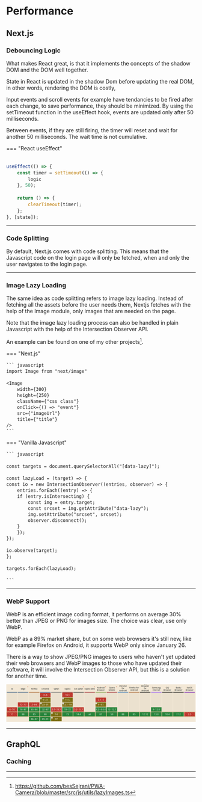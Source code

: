 # Performance

## Next.js

### Debouncing Logic

What makes React great, is that it implements the concepts of the shadow DOM and the DOM well together.

State in React is updated in the shadow Dom before updating the real DOM, in other words, rendering the DOM is costly,

Input events and scroll events for example have tendancies to be fired after each change, to save performance, they should be minimized. By using the setTimeout function in the useEffect hook, events are updated only after 50 milliseconds.

Between events, if they are still firing, the timer will reset and wait for another 50 milliseconds. The wait time is not cumulative.

=== "React useEffect"

```Javascript

useEffect(() => {
    const timer = setTimeout(() => {
        logic
    }, 50);

    return () => {
        clearTimeout(timer);
    };
}, [state]);

```

<hr/>

### Code Splitting

By default, Next.js comes with code splitting. This means that the Javascript code on the login page will only be fetched, when and only the user navigates to the login page.

<hr/>

### Image Lazy Loading

The same idea as code splitting refers to image lazy loading. Instead of fetching all the assets before the user needs them, Nextjs fetches with the help of the Image module, only images that are needed on the page.

Note that the image lazy loading process can also be handled in plain Javascript with the help of the Intersection Observer API.

An example can be found on one of my other projects[^1].

[^1]: https://github.com/besSejrani/PWA-Camera/blob/master/src/js/utils/lazyImages.ts

=== "Next.js"

    ``` javascript
    import Image from "next/image"

    <Image
        width={300}
        height={250}
        className={"css class"}
        onClick={() => "event"}
        src={"imageUrl"}
        title={"title"}
    />
    ```

=== "Vanilla Javascript"

    ``` javascript

    const targets = document.querySelectorAll("[data-lazy]");

    const lazyLoad = (target) => {
    const io = new IntersectionObserver((entries, observer) => {
        entries.forEach((entry) => {
        if (entry.isIntersecting) {
            const img = entry.target;
            const srcset = img.getAttribute("data-lazy");
            img.setAttribute("srcset", srcset);
            observer.disconnect();
        }
        });
    });

    io.observe(target);
    };

    targets.forEach(lazyLoad);

    ```

<hr/>

### WebP Support

WebP is an efficient image coding format, it performs on average 30% better than JPEG or PNG for images size. The choice was clear, use only WebP.

WebP as a 89% market share, but on some web browsers it's still new, like for example Firefox on Android, it supports WebP only since January 26.

There is a way to show JPEG/PNG images to users who haven't yet updated their web browsers and WebP images to those who have updated their software, it will involve the Intersection Observer API, but this is a solution for another time.

![webp support](./images/webpCompatbility.png)

<hr/>

## GraphQL

### Caching

<hr/>
